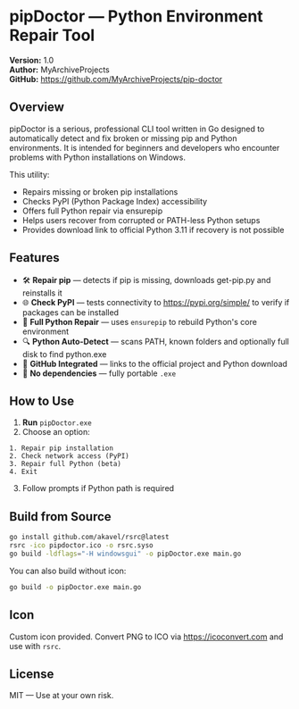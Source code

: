 
pipDoctor — Python Environment Repair Tool
==========================================

**Version:** 1.0  
**Author:** MyArchiveProjects  
**GitHub:** https://github.com/MyArchiveProjects/pip-doctor

Overview
--------

pipDoctor is a serious, professional CLI tool written in Go designed to automatically detect and fix broken or missing pip and Python environments. It is intended for beginners and developers who encounter problems with Python installations on Windows.

This utility:
- Repairs missing or broken pip installations
- Checks PyPI (Python Package Index) accessibility
- Offers full Python repair via ensurepip
- Helps users recover from corrupted or PATH-less Python setups
- Provides download link to official Python 3.11 if recovery is not possible

Features
--------

- 🛠 **Repair pip** — detects if pip is missing, downloads get-pip.py and reinstalls it
- 🌐 **Check PyPI** — tests connectivity to https://pypi.org/simple/ to verify if packages can be installed
- 🔧 **Full Python Repair** — uses `ensurepip` to rebuild Python's core environment
- 🔍 **Python Auto-Detect** — scans PATH, known folders and optionally full disk to find python.exe
- 📎 **GitHub Integrated** — links to the official project and Python download
- 🪪 **No dependencies** — fully portable `.exe`

How to Use
----------

1. **Run** `pipDoctor.exe`
2. Choose an option:

```
1. Repair pip installation
2. Check network access (PyPI)
3. Repair full Python (beta)
4. Exit
```

3. Follow prompts if Python path is required

Build from Source
-----------------

```bash
go install github.com/akavel/rsrc@latest
rsrc -ico pipdoctor.ico -o rsrc.syso
go build -ldflags="-H windowsgui" -o pipDoctor.exe main.go
```

You can also build without icon:

```bash
go build -o pipDoctor.exe main.go
```

Icon
----

Custom icon provided. Convert PNG to ICO via https://icoconvert.com and use with `rsrc`.

License
-------

MIT — Use at your own risk.
